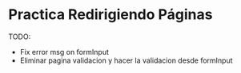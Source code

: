 # Practica Redirigiendo Páginas

TODO:

* Fix error msg on formInput
* Eliminar pagina validacion y hacer la validacion desde formInput
